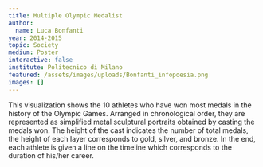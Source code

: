 ```yaml
---
title: Multiple Olympic Medalist
author:
  name: Luca Bonfanti
year: 2014-2015
topic: Society
medium: Poster
interactive: false
institute: Politecnico di Milano
featured: /assets/images/uploads/Bonfanti_infopoesia.png
images: []
---
```

This visualization shows the 10 athletes who have won most medals in the history of the Olympic Games. Arranged in chronological order, they are represented as simplified metal sculptural portraits obtained by casting the medals won. The height of the cast indicates the number of total medals, the height of each layer corresponds to gold, silver, and bronze. In the end, each athlete is given a line on the timeline which corresponds to the duration of his/her career.
